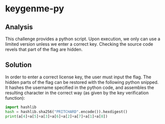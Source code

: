 # keygenme-py

## Analysis

This challenge provides a python script.
Upon execution, we only can use a limited version unless we enter a correct key.
Checking the source code revels that part of the flag are hidden.

## Solution

In order to enter a correct license key, the user must input the flag.
The  hidden parts of the flag can be restored with the following python snipped.
It hashes the username specified in the python code, and assembles the resulting character in the correct way (as given by the key verification function):

```python
import hashlib
hash = hashlib.sha256("PRITCHARD".encode()).hexdigest()
print(a[4]+a[5]+a[3]+a[6]+a[2]+a[7]+a[1]+a[8])
```